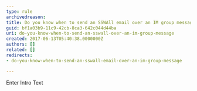 ```yaml
---
type: rule
archivedreason: 
title: Do you know when to send an SSWAll email over an IM group message?
guid: bf1a03b9-11c9-42cb-8ca3-642c044d44ba
uri: do-you-know-when-to-send-an-sswall-over-an-im-group-message
created: 2017-06-13T05:40:38.0000000Z
authors: []
related: []
redirects:
- do-you-know-when-to-send-an-sswall-email-over-an-im-group-message

---
```



Enter Intro Text
<br><excerpt class='endintro'></excerpt><br>



